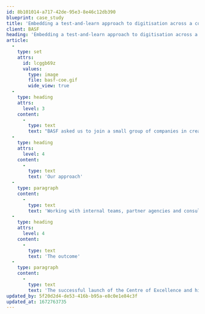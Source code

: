 ```yaml
---
id: 8b101014-a717-42de-95e3-8e46c12db390
blueprint: case_study
title: 'Embedding a test-and-learn approach to digitisation across a complex, global business'
client: BASF
heading: 'Embedding a test-and-learn approach to digitisation across a complex, global business'
article:
  -
    type: set
    attrs:
      id: lcggb69z
      values:
        type: image
        file: basf-coe.gif
        wide_view: true
  -
    type: heading
    attrs:
      level: 3
    content:
      -
        type: text
        text: "BASF asked us to join a small group of companies in creating a UX Centre of Excellence in Mannheim, implementing a Lean UX 'launch and learn' environment, where all new product innovations are designed and incubated."
  -
    type: heading
    attrs:
      level: 4
    content:
      -
        type: text
        text: 'Our approach'
  -
    type: paragraph
    content:
      -
        type: text
        text: 'Working with internal teams, partner agencies and consultancies we helped to refine a scalable process and way of working that can be used across teams and geographies at BASF.'
  -
    type: heading
    attrs:
      level: 4
    content:
      -
        type: text
        text: 'The outcome'
  -
    type: paragraph
    content:
      -
        type: text
        text: 'The successful launch of the Centre of Excellence and high visibility and demand across the business. We designed and validated numerous new product concepts during the process, from an internal app store to a new tool to design battery materials for EVs and consumer electronics.'
updated_by: 5f20d2d4-de53-416b-b95a-e8c0e1e84c3f
updated_at: 1672763735
---
```

